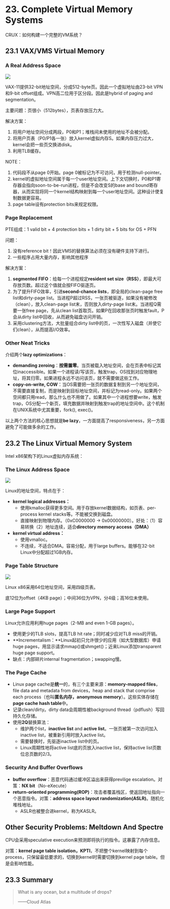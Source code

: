 # 23. Complete Virtual Memory Systems

CRUX：如何构建一个完整的VM系统？

## 23.1 VAX/VMS Virtual Memory

### A Real Address Space

![](../../.gitbook/assets/image-20211212201202608.png)

VAX-11提供32-bit地址空间，分成512-byte页。因此一个虚拟地址由23-bit VPN和9-bit offset组成。VPN高二位用于区分段。因此是hybrid of paging and segmentation。

主要问题：页很小（512bytes），页表存放压力大。

解决方案：

1. 将用户地址空间分成两段，P0和P1；堆栈间未使用的地址不会被分配。
2. 将用户页表（P0/P1各一张）放入kernel虚拟内存S。如果内存压力过大，kernel会把一些页交换进disk。
3. 利用TLB缓存。

NOTE：

1. 代码段不从page 0开始。page 0被标记为不可访问，用于检测null-pointer。
2. kernel的虚拟地址空间属于每一个user地址空间。上下文切换时，P0和P1寄存器会指向soon-to-be-run进程，但是不会改变S的base and bound寄存器，从而实现将同一个kernel结构映射到每一个user地址空间。这种设计使复制数据更容易。
3. page table设有protection bits来规定权限。

### Page Replacement

PTE组成：1 valid bit + 4 protection bits + 1 dirty bit + 5 bits for OS + PFN

问题：

1. 没有reference bit！因此VMS的替换算法必须在没有硬件支持下进行。
2. 一些程序占用大量内存，影响其他程序

解决方案：

1. **segmented FIFO**：给每一个进程规定**resident set size（RSS）**，即最大可存放页数。超过这个值就会按FIFO驱逐页。
2. 为了提升FIFO效率，引进**second-chance lists**，即全局的clean-page free list和dirty-page list。当进程P超过RSS，一张页被驱逐，如果没有被修改（clean），放入clean-page list末，否则放入dirty-page list末。当进程Q需要一张free page，先从clean list首取页。如果P在回收那张页时触发fault，P会从dirty list中回收，从而避免磁盘访问开销。
3. 采用clustering方法，大批量组合dirty list中的页，一次性写入磁盘（并使它们clean），从而提高I/O效率。

### Other Neat Tricks

介绍两个**lazy optimizations**：

* **demanding zeroing**：**按需置零**。当页被载入地址空间，会在页表中标记其位inaccessible。如果一个进程读/写该页，触发trap，OS找到对应物理地址，将其归零。如果进程永远不访问该页，就不需要做这些工作。
* **copy-on-write, COW**：当OS需要把一张页的数据复制到另一个地址空间，不需要直接复制，而是映射到目标地址空间，并标记为read-only。如果两个空间都只用read，那么什么也不用做了。如果其中一个进程想要write，触发trap，OS分配一个新页，填充数据并映射到触发trap的地址空间中。这个机制在UNIX系统中尤其重要，fork(), exec()。

以上两个方法的核心思想就是**be lazy**，一方面提高了responsiveness，另一方面避免了可能做多余的工作。

## 23.2 The Linux Virtual Memory System

Intel x86架构下的Linux虚拟内存系统：

### The Linux Address Space

![](../../.gitbook/assets/image-20211213164400535.png)

Linux的地址空间，特点在于：

* **kernel logical addresses：**
  * 使用kmalloc获得更多空间。用于存放kernel数据结构，如页表、per-process kernel stacks等。不能被交换到磁盘。
  * 直接映射到物理内存。（0xC0000000 -> 0x00000000）。好处：（1）容易转换（2）地址连续，适合**directory memory access（DMA）**
* **kernel virtual address：**
  * 使用vmalloc。
  * 不连续，不适合DMA。容易分配，用于large buffers。能够在32-bit Linux中分配超过1GB内存。

### Page Table Structure

![](../../.gitbook/assets/image-20211213165557964.png)

Linux x86采用64位地址空间，采用四级页表。

底12位为offset（4KB page）；中间36位为VPN，分4级；高16位未使用。

### Large Page Support

Linux允许应用利用huge pages（2-MB and even 1-GB pages）。

* 使用更少的TLB slots，提高TLB hit rate；同时减少应对TLB miss的开销。
* **Incrementalism：**Linux起初只允许很少的应用（如大型数据库）申请huge pages，用显示请求mmap()或shmget()；近来Linux添加transparent huge page support。
* 缺点：内部碎片internal fragmentation；swapping慢。

### The Page Cache

* Linux page cache是**统一**的，有三个主要来源：**memory-mapped files**，file data and metadata from devices，heap and stack that comprise each process（也叫**匿名内存，anonymous memory**）。这些实体存储在**page cache hash table**中。
* 记录clean/dirty。dirty data会周期性被background thread（pdflush）写回持久化存储。
* 使用**2Q**替换算法：
  * 维护两个list，**inactive list** and **active list**。一张页被第一次访问加入inactive list，被重新引用时放入active list。
  * 需要替换时，先驱逐inactive list中的页。
  * Linux周期性地将active list底的页放入inactive list，保持active list页数位总页数的2/3。

### Security And Buffer Overflows

* **buffer overflow**：恶意代码通过缓冲区溢出来获得previlige escalation。对策：**NX bit**（No-eXecute）
* **return-oriented programming(ROP)**：攻击者覆盖栈区，使返回地址指向一个恶意指令。对策：**address space layout randomization(ASLR)**。随机化堆栈地址。
  * ASLR也被整合进kernel，称为KASLR。

## Other Security Problems: Meltdown And Spectre

CPU会采用speculative execution来预测即将执行的指令。这暴露了内存信息。

对策：**kernel page table isolation，KPTI**，不把整个kernel映射到每个process，只保留最低要求的，切换到kernel时需要切换到kernel page table。但是会影响性能。

## 23.3 Summary

> What is any ocean, but a multitude of drops?
>
> ——Cloud Atlas
